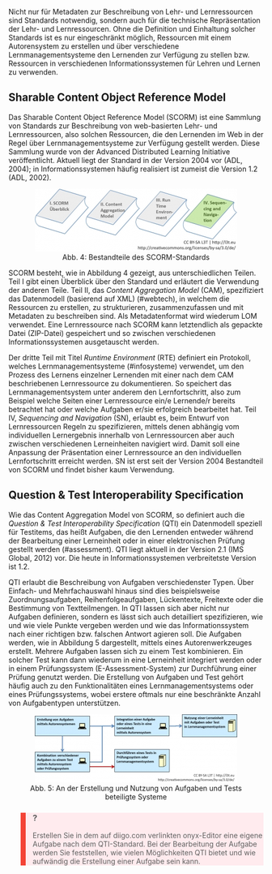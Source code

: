 Nicht nur für Metadaten zur Beschreibung von Lehr- und Lernressourcen sind Standards notwendig, sondern auch für die technische Repräsentation der Lehr- und Lernressourcen. Ohne die Definition und Einhaltung solcher Standards ist es nur eingeschränkt möglich, Ressourcen mit einem Autorensystem zu erstellen und über verschiedene Lernmanagementsysteme den Lernenden zur Verfügung zu stellen bzw. Ressourcen in verschiedenen Informationssystemen für Lehren und Lernen zu verwenden.

## Sharable Content Object Reference Model

Das Sharable Content Object Reference Model (SCORM) ist eine Sammlung von Standards zur Beschreibung von web-basierten Lehr- und Lernressourcen, also solchen Ressourcen, die den Lernenden im Web in der Regel über Lernmanagementsysteme zur Verfügung gestellt werden. Diese Sammlung wurde von der Advanced Distributed Learning Initiative veröffentlicht. Aktuell liegt der Standard in der Version 2004 vor (ADL, 2004); in Informationssystemen häufig realisiert ist zumeist die Version 1.2 (ADL, 2002).

<center><figure>
  <img src="img/4_Bestandteile_des_SCORMStandards.jpg" alt="Abb. 4: Bestandteile des SCORM-Standards">
  <figcaption>Abb. 4: Bestandteile des SCORM-Standards</figcaption>
</figure></center>


SCORM besteht, wie in Abbildung 4 gezeigt, aus unterschiedlichen Teilen. Teil I gibt einen Überblick über den Standard und erläutert die Verwendung der anderen Teile. Teil II, das *Content Aggregation Model* (CAM), spezifiziert das Datenmodell (basierend auf XML) (#webtech), in welchem die Ressourcen zu erstellen, zu strukturieren, zusammenzufassen und mit Metadaten zu beschreiben sind. Als Metadatenformat wird wiederum LOM verwendet. Eine Lernressource nach SCORM kann letztendlich als gepackte Datei (ZIP-Datei) gespeichert und so zwischen verschiedenen Informationssystemen ausgetauscht werden.

Der dritte Teil mit Titel *Runtime Environment* (RTE) definiert ein Protokoll, welches Lernmanagementsysteme (#infosysteme) verwendet, um den Prozess des Lernens einzelner Lernenden mit einer nach dem CAM beschriebenen Lernressource zu dokumentieren. So speichert das Lernmanagementsystem unter anderem den Lernfortschritt, also zum Beispiel welche Seiten einer Lernressource ein/e Lernende/r bereits betrachtet hat oder welche Aufgaben er/sie erfolgreich bearbeitet hat. Teil IV, *Sequencing and Navigation* (SN), erlaubt es, beim Entwurf von Lernressourcen Regeln zu spezifizieren, mittels denen abhängig vom individuellen Lernergebnis innerhalb von Lernressourcen aber auch zwischen verschiedenen Lerneinheiten navigiert wird. Damit soll eine Anpassung der Präsentation einer Lernressource an den individuellen Lernfortschritt erreicht werden. SN ist erst seit der Version 2004 Bestandteil von SCORM und findet bisher kaum Verwendung.

## Question &amp; Test Interoperability Specification

Wie das Content Aggregation Model von SCORM, so definiert auch die *Question &amp; Test Interoperability Specification* (QTI) ein Datenmodell speziell für Testitems, das heißt Aufgaben, die den Lernenden entweder während der Bearbeitung einer Lerneinheit oder in einer elektronischen Prüfung gestellt werden (#assessment). QTI liegt aktuell in der Version 2.1 (IMS Global, 2012) vor. Die heute in Informationssystemen verbreitetste Version ist 1.2.

QTI erlaubt die Beschreibung von Aufgaben verschiedenster Typen. Über Einfach- und Mehrfachauswahl hinaus sind dies beispielsweise Zuordnungsaufgaben, Reihenfolgeaufgaben, Lückentexte, Freitexte oder die Bestimmung von Textteilmengen. In QTI lassen sich aber nicht nur Aufgaben definieren, sondern es lässt sich auch detailliert spezifizieren, wie und wie viele Punkte vergeben werden und wie das Informationssystem nach einer richtigen bzw. falschen Antwort agieren soll. Die Aufgaben werden, wie in Abbildung 5 dargestellt, mittels eines Autorenwerkzeuges erstellt. Mehrere Aufgaben lassen sich zu einem Test kombinieren. Ein solcher Test kann dann wiederum in eine Lerneinheit integriert werden oder in einem Prüfungssystem (E-Assessment-System) zur Durchführung einer Prüfung genutzt werden. Die Erstellung von Aufgaben und Test gehört häufig auch zu den Funktionalitäten eines Lernmanagementsystems oder eines Prüfungssystems, wobei erstere oftmals nur eine beschränkte Anzahl von Aufgabentypen unterstützen.

<center><figure>
  <img src="img/5_An_der_Erstellung_und_Nutzung_von_Aufgaben_und_Tests_beteiligte_Systeme.jpg" alt="Abb. 5: An der Erstellung und Nutzung von Aufgaben und Tests beteiligte Systeme">
  <figcaption>Abb. 5: An der Erstellung und Nutzung von Aufgaben und Tests beteiligte Systeme</figcaption>
</figure></center>


<blockquote style="background: #FFEBEE; border-left: 10px solid #F44336">

### ?

Erstellen Sie in dem auf diigo.com verlinkten onyx-Editor eine eigene Aufgabe nach dem QTI-Standard. Bei der Bearbeitung der Aufgabe werden Sie feststellen, wie vielen Möglichkeiten QTI bietet und wie aufwändig die Erstellung einer Aufgabe sein kann.

</blockquote>
